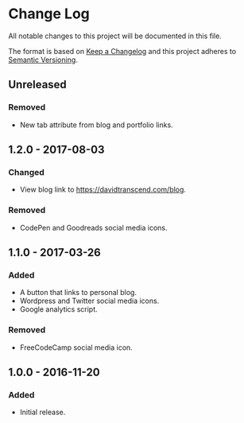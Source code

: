 # Change Log
All notable changes to this project will be documented in this file.

The format is based on [Keep a Changelog](http://keepachangelog.com/)
and this project adheres to [Semantic Versioning](http://semver.org/).

## Unreleased
### Removed
- New tab attribute from blog and portfolio links.

## 1.2.0 - 2017-08-03
### Changed
- View blog link to https://davidtranscend.com/blog.

### Removed
- CodePen and Goodreads social media icons.

## 1.1.0 - 2017-03-26
### Added
- A button that links to personal blog.
- Wordpress and Twitter social media icons.
- Google analytics script.

### Removed
- FreeCodeCamp social media icon.

## 1.0.0 - 2016-11-20
### Added
- Initial release.
